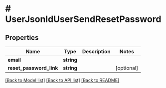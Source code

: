 # # UserJsonldUserSendResetPassword

## Properties

Name | Type | Description | Notes
------------ | ------------- | ------------- | -------------
**email** | **string** |  |
**reset_password_link** | **string** |  | [optional]

[[Back to Model list]](../../README.md#models) [[Back to API list]](../../README.md#endpoints) [[Back to README]](../../README.md)

